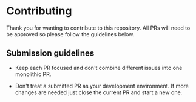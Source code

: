 # Contributing
Thank you for wanting to contribute to this repository. All PRs will need to be approved so please follow the guidelines below.

## Submission guidelines
- Keep each PR focused and don't combine different issues into one monolithic PR.

- Don't treat a submitted PR as your development environment. If more changes are needed just close the current PR and start a new one.
